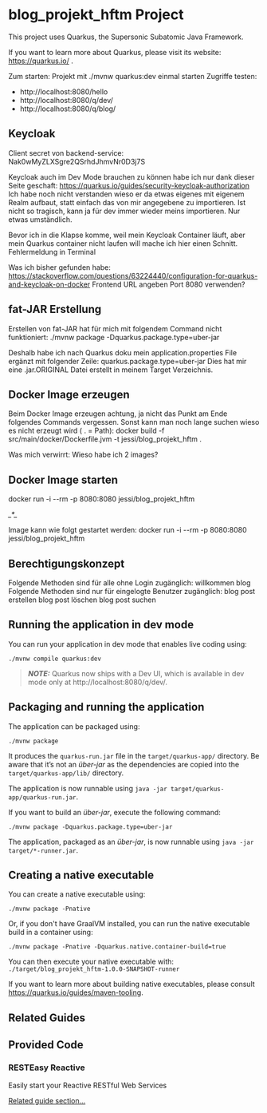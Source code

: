 # blog_projekt_hftm Project

This project uses Quarkus, the Supersonic Subatomic Java Framework.

If you want to learn more about Quarkus, please visit its website: https://quarkus.io/ .

Zum starten: Projekt mit ./mvnw quarkus:dev einmal starten
Zugriffe testen:
- http://localhost:8080/hello
- http://localhost:8080/q/dev/
- http://localhost:8080/q/blog/


## Keycloak

Client secret von backend-service: Nak0wMyZLXSgre2QSrhdJhmvNr0D3j7S

Keycloak auch im Dev Mode brauchen zu können habe ich nur dank dieser Seite geschaft: https://quarkus.io/guides/security-keycloak-authorization
Ich habe noch nicht verstanden wieso er da etwas eigenes mit eigenem Realm aufbaut, statt einfach das von mir angegebene zu importieren. Ist nicht so tragisch, kann ja für dev immer wieder meins importieren. Nur etwas umständlich.

Bevor ich in die Klapse komme, weil mein Keycloak Container läuft, aber mein Quarkus container nicht laufen will mache ich hier einen Schnitt.
Fehlermeldung in Terminal

Was ich bisher gefunden habe:
    https://stackoverflow.com/questions/63224440/configuration-for-quarkus-and-keycloak-on-docker
    Frontend URL angeben
    Port 8080 verwenden?

## fat-JAR Erstellung
Erstellen von fat-JAR hat für mich mit folgendem Command nicht funktioniert:
    ./mvnw package -Dquarkus.package.type=uber-jar

Deshalb habe ich nach Quarkus doku mein application.properties File ergänzt mit folgender Zeile:
    quarkus.package.type=uber-jar
Dies hat mir eine .jar.ORIGINAL Datei erstellt in meinem Target Verzeichnis.

## Docker Image erzeugen
Beim Docker Image erzeugen achtung, ja nicht das Punkt am Ende folgendes Commands vergessen. Sonst kann man noch lange suchen wieso es nicht erzeugt wird ( . = Path):
    docker build -f src/main/docker/Dockerfile.jvm -t jessi/blog_projekt_hftm .

Was mich verwirrt: Wieso habe ich 2 images?

## Docker Image starten
docker run -i --rm -p 8080:8080 jessi/blog_projekt_hftm

*_*_*_*_*

Image kann wie folgt gestartet werden:
    docker run -i --rm -p 8080:8080 jessi/blog_projekt_hftm

## Berechtigungskonzept
Folgende Methoden sind für alle ohne Login zugänglich:
    willkommen
    blog
Folgende Methoden sind nur für eingelogte Benutzer zugänglich:
    blog post erstellen
    blog post löschen
    blog post suchen

## Running the application in dev mode

You can run your application in dev mode that enables live coding using:
```shell script
./mvnw compile quarkus:dev
```

> **_NOTE:_**  Quarkus now ships with a Dev UI, which is available in dev mode only at http://localhost:8080/q/dev/.

## Packaging and running the application

The application can be packaged using:
```shell script
./mvnw package
```
It produces the `quarkus-run.jar` file in the `target/quarkus-app/` directory.
Be aware that it’s not an _über-jar_ as the dependencies are copied into the `target/quarkus-app/lib/` directory.

The application is now runnable using `java -jar target/quarkus-app/quarkus-run.jar`.

If you want to build an _über-jar_, execute the following command:
```shell script
./mvnw package -Dquarkus.package.type=uber-jar
```

The application, packaged as an _über-jar_, is now runnable using `java -jar target/*-runner.jar`.

## Creating a native executable

You can create a native executable using: 
```shell script
./mvnw package -Pnative
```

Or, if you don't have GraalVM installed, you can run the native executable build in a container using: 
```shell script
./mvnw package -Pnative -Dquarkus.native.container-build=true
```

You can then execute your native executable with: `./target/blog_projekt_hftm-1.0.0-SNAPSHOT-runner`

If you want to learn more about building native executables, please consult https://quarkus.io/guides/maven-tooling.

## Related Guides


## Provided Code

### RESTEasy Reactive

Easily start your Reactive RESTful Web Services

[Related guide section...](https://quarkus.io/guides/getting-started-reactive#reactive-jax-rs-resources)
